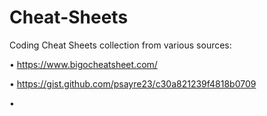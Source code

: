 # Cheat-Sheets
Coding Cheat Sheets collection from various sources:

• https://www.bigocheatsheet.com/

• https://gist.github.com/psayre23/c30a821239f4818b0709

• 
